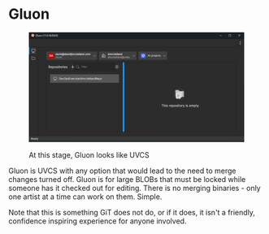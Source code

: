 # Gluon

<figure><img src=".gitbook/assets/image (2).png" alt=""><figcaption><p>At this stage, Gluon looks like UVCS</p></figcaption></figure>

Gluon is UVCS with any option that would lead to the need to merge changes turned off. Gluon is for large BLOBs that must be locked while someone has it checked out for editing. There is no merging binaries - only one artist at a time can work on them. Simple.&#x20;

Note that this is something GiT does not do, or if it does, it isn't a friendly, confidence inspiring experience for anyone involved.
